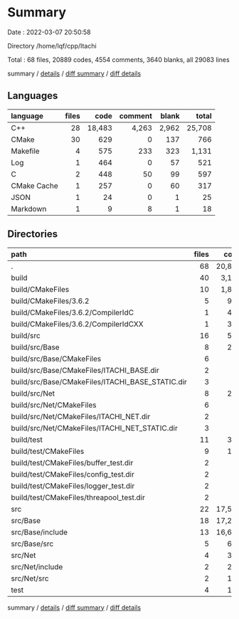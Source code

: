 # Summary

Date : 2022-03-07 20:50:58

Directory /home/lqf/cpp/Itachi

Total : 68 files,  20889 codes, 4554 comments, 3640 blanks, all 29083 lines

summary / [details](details.md) / [diff summary](diff.md) / [diff details](diff-details.md)

## Languages
| language | files | code | comment | blank | total |
| :--- | ---: | ---: | ---: | ---: | ---: |
| C++ | 28 | 18,483 | 4,263 | 2,962 | 25,708 |
| CMake | 30 | 629 | 0 | 137 | 766 |
| Makefile | 4 | 575 | 233 | 323 | 1,131 |
| Log | 1 | 464 | 0 | 57 | 521 |
| C | 2 | 448 | 50 | 99 | 597 |
| CMake Cache | 1 | 257 | 0 | 60 | 317 |
| JSON | 1 | 24 | 0 | 1 | 25 |
| Markdown | 1 | 9 | 8 | 1 | 18 |

## Directories
| path | files | code | comment | blank | total |
| :--- | ---: | ---: | ---: | ---: | ---: |
| . | 68 | 20,889 | 4,554 | 3,640 | 29,083 |
| build | 40 | 3,165 | 335 | 772 | 4,272 |
| build/CMakeFiles | 10 | 1,888 | 102 | 297 | 2,287 |
| build/CMakeFiles/3.6.2 | 5 | 926 | 102 | 221 | 1,249 |
| build/CMakeFiles/3.6.2/CompilerIdC | 1 | 417 | 50 | 95 | 562 |
| build/CMakeFiles/3.6.2/CompilerIdCXX | 1 | 390 | 52 | 92 | 534 |
| build/src | 16 | 521 | 105 | 211 | 837 |
| build/src/Base | 8 | 296 | 57 | 119 | 472 |
| build/src/Base/CMakeFiles | 6 | 87 | 0 | 18 | 105 |
| build/src/Base/CMakeFiles/ITACHI_BASE.dir | 2 | 36 | 0 | 6 | 42 |
| build/src/Base/CMakeFiles/ITACHI_BASE_STATIC.dir | 3 | 39 | 0 | 7 | 46 |
| build/src/Net | 8 | 225 | 48 | 92 | 365 |
| build/src/Net/CMakeFiles | 6 | 79 | 0 | 18 | 97 |
| build/src/Net/CMakeFiles/ITACHI_NET.dir | 2 | 32 | 0 | 6 | 38 |
| build/src/Net/CMakeFiles/ITACHI_NET_STATIC.dir | 3 | 35 | 0 | 7 | 42 |
| build/test | 11 | 342 | 60 | 129 | 531 |
| build/test/CMakeFiles | 9 | 148 | 0 | 29 | 177 |
| build/test/CMakeFiles/buffer_test.dir | 2 | 34 | 0 | 6 | 40 |
| build/test/CMakeFiles/config_test.dir | 2 | 34 | 0 | 6 | 40 |
| build/test/CMakeFiles/logger_test.dir | 2 | 34 | 0 | 6 | 40 |
| build/test/CMakeFiles/threapool_test.dir | 2 | 34 | 0 | 6 | 40 |
| src | 22 | 17,572 | 4,177 | 2,828 | 24,577 |
| src/Base | 18 | 17,243 | 4,140 | 2,788 | 24,171 |
| src/Base/include | 13 | 16,643 | 3,996 | 2,732 | 23,371 |
| src/Base/src | 5 | 600 | 144 | 56 | 800 |
| src/Net | 4 | 329 | 37 | 40 | 406 |
| src/Net/include | 2 | 219 | 16 | 33 | 268 |
| src/Net/src | 2 | 110 | 21 | 7 | 138 |
| test | 4 | 119 | 34 | 38 | 191 |

summary / [details](details.md) / [diff summary](diff.md) / [diff details](diff-details.md)